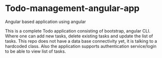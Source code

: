 # Todo-management-angular-app
Angular based application using angular 


This is a complete Todo application consisting of bootstrap, angular CLI. Where one can add new tasks, delete existing tasks and update the list of tasks.
This repo does not have a data base connectivity yet, it is talking to a hardcoded class. 
Also the application supports authentication service/login to be able to view list of tasks.
